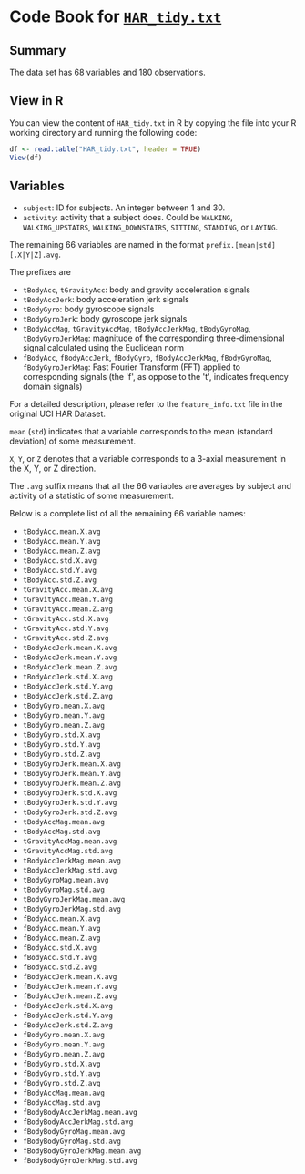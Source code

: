 # Code Book for [`HAR_tidy.txt`](HAR_tidy.txt)

## Summary

The data set has 68 variables and 180 observations.

## View in R

You can view the content of `HAR_tidy.txt` in R by copying the file into your R working directory and running the following code:
```R
df <- read.table("HAR_tidy.txt", header = TRUE)
View(df)
```

## Variables

* `subject`: ID for subjects. An integer between 1 and 30.
* `activity`: activity that a subject does. Could be `WALKING`, `WALKING_UPSTAIRS`, `WALKING_DOWNSTAIRS`, `SITTING`, `STANDING`, or `LAYING`.

The remaining 66 variables are named in the format `prefix.[mean|std][.X|Y|Z].avg`.

The prefixes are
* `tBodyAcc`, `tGravityAcc`: body and gravity acceleration signals
* `tBodyAccJerk`: body acceleration jerk signals 
* `tBodyGyro`: body gyroscope signals
* `tBodyGyroJerk`: body gyroscope jerk signals
* `tBodyAccMag`, `tGravityAccMag`, `tBodyAccJerkMag`, `tBodyGyroMag`, `tBodyGyroJerkMag`: magnitude of the corresponding three-dimensional signal calculated using the Euclidean norm
* `fBodyAcc`, `fBodyAccJerk`, `fBodyGyro`, `fBodyAccJerkMag`, `fBodyGyroMag`, `fBodyGyroJerkMag`: Fast Fourier Transform (FFT) applied to corresponding signals (the 'f', as oppose to the 't', indicates frequency domain signals)

For a detailed description, please refer to the `feature_info.txt` file in the original UCI HAR Dataset.

`mean` (`std`) indicates that a variable corresponds to the mean (standard deviation) of some measurement.

`X`, `Y`, or `Z` denotes that a variable corresponds to a 3-axial measurement in the X, Y, or Z direction.

The `.avg` suffix means that all the 66 variables are averages by subject and activity of a statistic of some measurement. 

Below is a complete list of all the remaining 66 variable names: 
* `tBodyAcc.mean.X.avg`
* `tBodyAcc.mean.Y.avg` 
* `tBodyAcc.mean.Z.avg` 
* `tBodyAcc.std.X.avg`
* `tBodyAcc.std.Y.avg`
* `tBodyAcc.std.Z.avg`
* `tGravityAcc.mean.X.avg`
* `tGravityAcc.mean.Y.avg`
* `tGravityAcc.mean.Z.avg`
* `tGravityAcc.std.X.avg`
* `tGravityAcc.std.Y.avg`
* `tGravityAcc.std.Z.avg`
* `tBodyAccJerk.mean.X.avg`
* `tBodyAccJerk.mean.Y.avg`
* `tBodyAccJerk.mean.Z.avg`
* `tBodyAccJerk.std.X.avg`
* `tBodyAccJerk.std.Y.avg`
* `tBodyAccJerk.std.Z.avg`
* `tBodyGyro.mean.X.avg`
* `tBodyGyro.mean.Y.avg`
* `tBodyGyro.mean.Z.avg`
* `tBodyGyro.std.X.avg`
* `tBodyGyro.std.Y.avg`
* `tBodyGyro.std.Z.avg`
* `tBodyGyroJerk.mean.X.avg`
* `tBodyGyroJerk.mean.Y.avg`
* `tBodyGyroJerk.mean.Z.avg`
* `tBodyGyroJerk.std.X.avg`
* `tBodyGyroJerk.std.Y.avg`
* `tBodyGyroJerk.std.Z.avg`
* `tBodyAccMag.mean.avg`
* `tBodyAccMag.std.avg`
* `tGravityAccMag.mean.avg`
* `tGravityAccMag.std.avg`
* `tBodyAccJerkMag.mean.avg`
* `tBodyAccJerkMag.std.avg`
* `tBodyGyroMag.mean.avg`
* `tBodyGyroMag.std.avg`
* `tBodyGyroJerkMag.mean.avg`
* `tBodyGyroJerkMag.std.avg`
* `fBodyAcc.mean.X.avg`
* `fBodyAcc.mean.Y.avg`
* `fBodyAcc.mean.Z.avg`
* `fBodyAcc.std.X.avg`
* `fBodyAcc.std.Y.avg`
* `fBodyAcc.std.Z.avg`
* `fBodyAccJerk.mean.X.avg`
* `fBodyAccJerk.mean.Y.avg`
* `fBodyAccJerk.mean.Z.avg`
* `fBodyAccJerk.std.X.avg`
* `fBodyAccJerk.std.Y.avg`
* `fBodyAccJerk.std.Z.avg`
* `fBodyGyro.mean.X.avg`
* `fBodyGyro.mean.Y.avg`
* `fBodyGyro.mean.Z.avg`
* `fBodyGyro.std.X.avg`
* `fBodyGyro.std.Y.avg`
* `fBodyGyro.std.Z.avg`
* `fBodyAccMag.mean.avg`
* `fBodyAccMag.std.avg`
* `fBodyBodyAccJerkMag.mean.avg`
* `fBodyBodyAccJerkMag.std.avg`
* `fBodyBodyGyroMag.mean.avg`
* `fBodyBodyGyroMag.std.avg`
* `fBodyBodyGyroJerkMag.mean.avg`
* `fBodyBodyGyroJerkMag.std.avg`